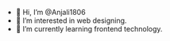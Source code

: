 - 👋 Hi, I’m @Anjali1806
- 👀 I’m interested in web designing.
- 🌱 I’m currently learning frontend technology.

<!---
Anjali1806/Anjali1806 is a ✨ special ✨ repository because its `README.md` (this file) appears on your GitHub profile.
You can click the Preview link to take a look at your changes.
--->
